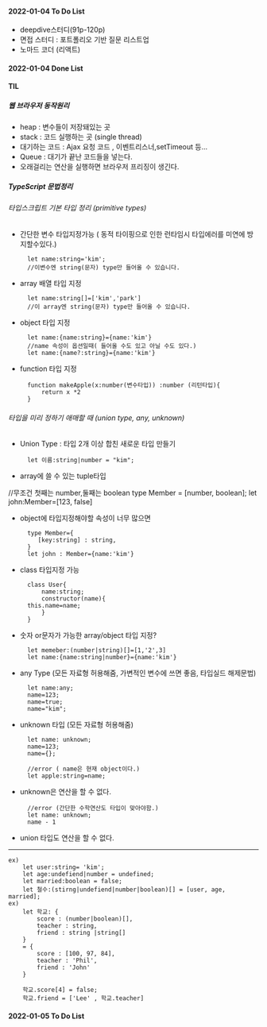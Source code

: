#### 2022-01-04 To Do List

- deepdive스터디(91p-120p)
- 면접 스터디 : 포트폴리오 기반 질문 리스트업
- 노마드 코더 (리액트)

#### 2022-01-04 Done List

#### TIL

##### 웹 브라우저 동작원리

- heap : 변수들이 저장돼있는 곳
- stack : 코드 실행하는 곳 (single thread)
- 대기하는 코드 : Ajax 요청 코드 , 이벤트리스너,setTimeout 등...
- Queue : 대기가 끝난 코드들을 넣는다.
- 오래걸리는 연산을 실행하면 브라우저 프리징이 생긴다.

##### TypeScript 문법정리

###### 타입스크립트 기본 타입 정리 (primitive types)

- 간단한 변수 타입지정가능 ( 동적 타이핑으로 인한 런타임시 타입에러를 미연에 방지할수있다.)

        let name:string='kim';
        //이변수엔 string(문자) type만 들어올 수 있습니다.

- array 배열 타입 지정

        let name:string[]=['kim','park']
        //이 array엔 string(문자) type만 들어올 수 있습니다.

- object 타입 지정

        let name:{name:string}={name:'kim'}
        //name 속성이 옵션일때( 들어올 수도 있고 아닐 수도 있다.)
        let name:{name?:string}={name:'kim'}

- function 타입 지정

        function makeApple(x:number(변수타입)) :number (리턴타입){
            return x *2
        }

###### 타입을 미리 정하기 애매할 때 (union type, any, unknown)

- Union Type : 타입 2개 이상 합친 새로운 타입 만들기

        let 이름:string|number = "kim";

- array에 쓸 수 있는 tuple타입

//무조건 첫째는 number,둘째는 boolean
type Member = [number, boolean];
let john:Member=[123, false]

- object에 타입지정해야할 속성이 너무 많으면

        type Member={
           [key:string] : string,
        }
        let john : Member={name:'kim'}

- class 타입지정 가능

        class User{
            name:string;
            constructor(name){
        this.name=name;
            }
        }

- 숫자 or문자가 가능한 array/object 타입 지정?

        let memeber:(number|string)[]=[1,'2',3]
        let name:{name:string|number}={name:'kim'}

- any Type (모든 자료형 허용해줌, 가변적인 변수에 쓰면 좋음, 타입실드 해제문법)

        let name:any;
        name=123;
        name=true;
        name="kim";

- unknown 타입 (모든 자료형 허용해줌)

        let name: unknown;
        name=123;
        name={};

        //error ( name은 현재 object이다.)
        let apple:string=name;

- unknown은 연산을 할 수 없다.

        //error (간단한 수학연산도 타입이 맞아야함.)
        let name: unknown;
        name - 1

- union 타입도 연산을 할 수 없다.

---

    ex)
        let user:string= 'kim';
        let age:undefiend|number = undefined;
        let married:boolean = false;
        let 철수:(stirng|undefiend|number|boolean)[] = [user, age, married];
    ex)
        let 학교: {
            score : (number|boolean)[],
            teacher : string,
            friend : string |string[]
        }
        = {
            score : [100, 97, 84],
            teacher : 'Phil',
            friend : 'John'
        }

        학교.score[4] = false;
        학교.friend = ['Lee' , 학교.teacher]

#### 2022-01-05 To Do List
